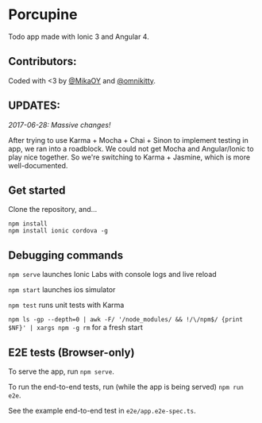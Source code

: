 Porcupine
=====================

Todo app made with Ionic 3 and Angular 4. 

Contributors:
--------
Coded with <3 by [@MikaOY](https://github.com/MikaOY) and [@omnikitty](https://github.com/omnikitty).

UPDATES:
--------
*2017-06-28: Massive changes!*

After trying to use Karma + Mocha + Chai + Sinon to implement testing in app, we ran into a roadblock. We could not get Mocha and Angular/Ionic to play nice together. So we're switching to Karma + Jasmine, which is more well-documented.

Get started
-------------------------------
Clone the repository, and...
```
npm install
npm install ionic cordova -g
```

Debugging commands
----------------------
`npm serve` launches Ionic Labs with console logs and live reload

`npm start` launches ios simulator

`npm test` runs unit tests with Karma

`npm ls -gp --depth=0 | awk -F/ '/node_modules/ && !/\/npm$/ {print $NF}' | xargs npm -g rm` for a fresh start

E2E tests (Browser-only)
----------------------

To serve the app, run `npm serve`.

To run the end-to-end tests, run (while the app is being served) `npm run e2e`.

See the example end-to-end test in `e2e/app.e2e-spec.ts`.
